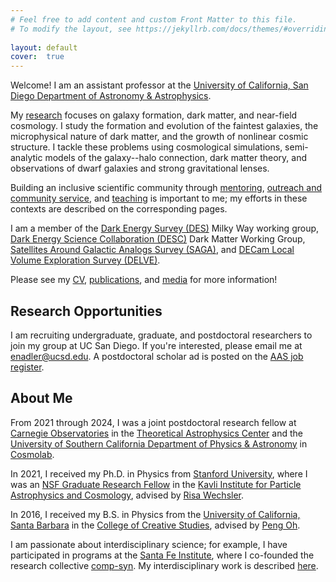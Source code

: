 ```yaml
---
# Feel free to add content and custom Front Matter to this file.
# To modify the layout, see https://jekyllrb.com/docs/themes/#overriding-theme-defaults
 
layout: default
cover:  true
---
```


Welcome! I am an assistant professor at the [University of California, San Diego Department of Astronomy & Astrophysics](https://astro.ucsd.edu/).

My [research](./research.markdown) focuses on galaxy formation, dark matter, and near-field cosmology. I study the formation and evolution of the faintest galaxies, the microphysical nature of dark matter, and the growth of nonlinear cosmic structure. I tackle these problems using cosmological simulations, semi-analytic models of the galaxy--halo connection, dark matter theory, and observations of dwarf galaxies and strong gravitational lenses.

Building an inclusive scientific community through [mentoring](./mentoring.markdown), [outreach and community service](./outreach.markdown), and [teaching](./mentoring.html#teaching) is important to me; my efforts in these contexts are described on the corresponding pages.

I am a member of the [Dark Energy Survey (DES)](https://www.darkenergysurvey.org/) Milky Way working group, [Dark Energy Science Collaboration (DESC)](https://lsstdesc.org/) Dark Matter Working Group, [Satellites Around Galactic Analogs Survey (SAGA)](https://sagasurvey.org/), and [DECam Local Volume Exploration Survey (DELVE)](https://delve-survey.github.io/).

Please see my [CV](./CV.pdf), [publications](./publications.markdown), and [media](./media.markdown) for more information!

## Research Opportunities

I am recruiting undergraduate, graduate, and postdoctoral researchers to join my group at UC San Diego. If you're interested, please email me at [enadler@ucsd.edu](mailto:enadler@ucsd.edu). A postdoctoral scholar ad is posted on the [AAS job register](https://aas.org/jobregister/ad/99c4e272). 

## About Me

From 2021 through 2024, I was a joint postdoctoral research fellow at [Carnegie Observatories](https://carnegiescience.edu/obs) in the [Theoretical Astrophysics Center](https://ctac.carnegiescience.edu/) and the [University of Southern California Department of Physics & Astronomy](https://dornsife.usc.edu/physics/) in [Cosmolab](https://cosmolab.usc.edu/).

In 2021, I received my Ph.D. in Physics from [Stanford University](https://physics.stanford.edu/), where I was an [NSF Graduate Research Fellow](https://www.nsfgrfp.org/) in the [Kavli Institute for Particle Astrophysics and Cosmology](https://kipac.stanford.edu/), advised by [Risa Wechsler](https://www.risawechsler.com/).

In 2016, I received my B.S. in Physics from the [University of California, Santa Barbara](https://www.physics.ucsb.edu/) in the [College of Creative Studies](https://www.ccs.ucsb.edu/), advised by [Peng Oh](https://web.physics.ucsb.edu/~peng/).

I am passionate about interdisciplinary science; for example, I have participated in programs at the [Santa Fe Institute](https://www.santafe.edu/), where I co-founded the research collective [comp-syn](https://comp-syn.com/#/). My interdisciplinary work is described [here](./interdisciplinary.markdown).